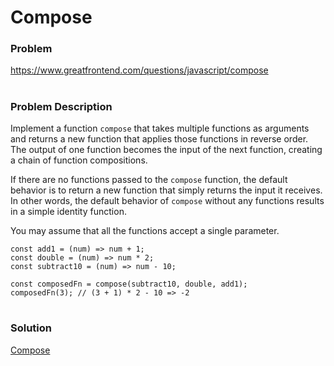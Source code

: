 # Compose

### Problem

https://www.greatfrontend.com/questions/javascript/compose

#

### Problem Description

Implement a function `compose` that takes multiple functions as arguments and returns a new function that applies those functions in reverse order. The output of one function becomes the input of the next function, creating a chain of function compositions.

If there are no functions passed to the `compose` function, the default behavior is to return a new function that simply returns the input it receives. In other words, the default behavior of `compose` without any functions results in a simple identity function.

You may assume that all the functions accept a single parameter.


```
const add1 = (num) => num + 1;
const double = (num) => num * 2;
const subtract10 = (num) => num - 10;

const composedFn = compose(subtract10, double, add1);
composedFn(3); // (3 + 1) * 2 - 10 => -2

```


#

### Solution

[Compose](./compose.js)